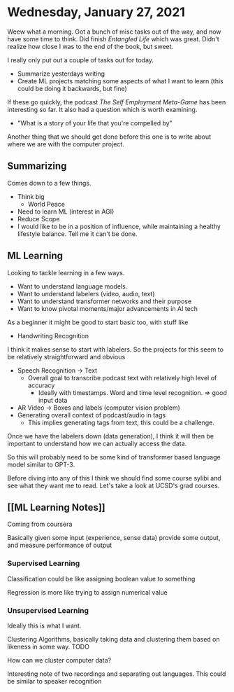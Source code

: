 # Wednesday, January 27, 2021

Weew what a morning. Got a bunch of misc tasks out of the way, and now have some time to think.
Did finish *Entangled Life* which was great. Didn't realize how close I was to the end of the book, but sweet. 

I really only put out a couple of tasks out for today.

* Summarize yesterdays writing
* Create ML projects matching some aspects of what I want to learn (this could be doing it backwards, but fine) 

If these go quickly, the podcast *The Self Employment Meta-Game* has been interesting so far.
It also had a question which is worth examining. 

* "What is a story of your life that you're compelled by"

Another thing that we should get done before this one is to write about where we are with the computer project.

## Summarizing

Comes down to a few things. 

* Think big
  * World Peace
* Need to learn ML (interest in AGI)
* Reduce Scope
* I would like to be in a position of influence, while maintaining a healthy lifestyle balance. Tell me it can't be done. 

## ML Learning

Looking to tackle learning in a few ways.

* Want to understand language models.
* Want to understand labelers (video, audio, text)
* Want to understand transformer networks and their purpose
* Want to know pivotal moments/major advancements in AI tech

As a beginner it might be good to start basic too, with stuff like

* Handwriting Recognition

I think it makes sense to start with labelers.
So the projects for this seem to be relatively straightforward and obvious

* Speech Recognition -> Text
  * Overall goal to transcribe podcast text with relatively high level of accuracy
    * Ideally with timestamps. Word and time level recognition. => good input data
* AR Video -> Boxes and labels (computer vision problem)
* Generating overall context of podcast/audio in tags
  * This implies generating tags from text, this could be a challenge.

Once we have the labelers down (data generation), I think it will then 
be important to understand how we can actually access the data.

So this will probably need to be some kind of transformer based language 
model similar to GPT-3. 

Before diving into any of this I think we should find some course sylibi and
see what they want me to read. Let's take a look at UCSD's grad courses.

## [[ML Learning Notes]]

Coming from coursera

Basically given some input (experience, sense data) provide some output, and 
measure performance of output

### Supervised Learning

Classification could be like assigning boolean value to something

Regression is more like trying to assign numerical value

### Unsupervised Learning

Ideally this is what I want. 

Clustering Algorithms, basically taking data and clustering them based on likeness
in some way. TODO

How can we cluster computer data?

Interesting note of two recordings and separating out languages. This could be 
similar to speaker recognition